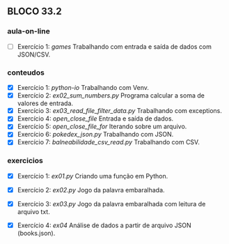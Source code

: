 ## BLOCO 33.2
### aula-on-line
- [ ] Exercício 1: _games_ Trabalhando com entrada e saída de dados com JSON/CSV.

### conteudos
- [x] Exercício 1: _python-io_ Trabalhando com Venv.
- [x] Exercício 2: _ex02_sum_numbers.py_ Programa calcular a soma de valores de entrada.
- [x] Exercício 3: _ex03_read_file_filter_data.py_ Trabalhando com exceptions.
- [x] Exercício 4: _open_close_file_ Entrada e saída de dados.
- [x] Exercício 5: _open_close_file_for_ Iterando sobre um arquivo.
- [x] Exercício 6: _pokedex_json.py_ Trabalhando com JSON.
- [x] Exercício 7: _balneabilidade_csv_read.py_ Trabalhando com CSV.

### exercicios
- [x] Exercício 1: _ex01.py_ Criando uma função em Python.
- [x] Exercício 2: _ex02.py_ Jogo da palavra embaralhada.
- [x] Exercício 3: _ex03.py_ Jogo da palavra embaralhada com leitura de arquivo txt.
- [x] Exercício 4: _ex04_ Análise de dados a partir de arquivo JSON (books.json).

